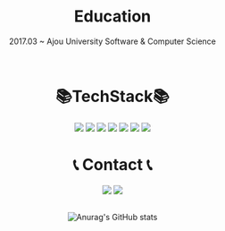 <!-- info -->
<div align = "center">

# Education

2017.03 ~ Ajou University Software & Computer Science

<!-- Language logo-->

<br>

# 📚TechStack📚

<img src="https://img.shields.io/badge/mysql-%23033963.svg?&style=for-the-badge&logo=mysql&logoColor=white" />
<img src="https://img.shields.io/badge/python-%233776AB.svg?&style=for-the-badge&logo=python&logoColor=white" />
<img src="https://img.shields.io/badge/javascript-%23F7DF1E.svg?&style=for-the-badge&logo=javascript&logoColor=black" />
<img src="https://img.shields.io/badge/node.js-%23339933.svg?&style=for-the-badge&logo=node.js&logoColor=white" />
<img src="https://img.shields.io/badge/amazon%20aws-%23232F3E.svg?&style=for-the-badge&logo=amazon%20aws&logoColor=white" />
<img src="https://img.shields.io/badge/github%20actions-%232088FF.svg?&style=for-the-badge&logo=github%20actions&logoColor=white" />
<img src="https://img.shields.io/badge/github-%23181717.svg?&style=for-the-badge&logo=github&logoColor=white" />

<br>

# 📞 Contact 📞

<style>
    .container {
        display: flex;
        flex-direction: row;
        align-items: center;
        justify-content: center;
    }
</style>
<div class="container">
    <a href="https://jinddings.github.io">
      <img src="https://img.shields.io/badge/Tech blog-%23FF5722.svg?&style=for-the-badge&logo=blogger&logoColor=white" />
    </a> &nbsp;
    <a href="mailto:pjm2476@gmail.com">
        <img src="https://img.shields.io/badge/Gmail-EA4335?style=for-the-badge&logo=Gmail&logoColor=white"> 
    </a>
</div><br>
</div>

<div align="center">
  
<!-- most used language -->
<!-- [![Top Langs](https://github-readme-stats.vercel.app/api/top-langs/?username=jinddings&layout=compact)](https://github.com/delay-100/github-readme-stats)  -->
<!-- Github Status --> 
![Anurag's GitHub stats](https://github-readme-stats.vercel.app/api?username=jinddings&show_icons=true&theme=dracula)

</div>
